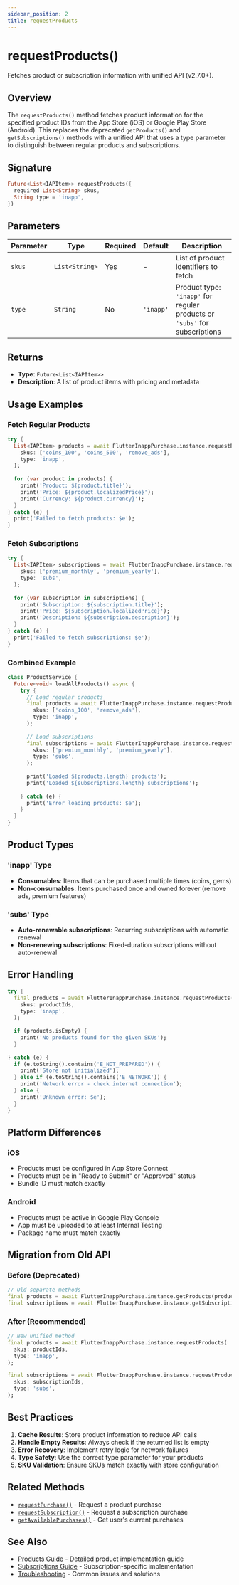 ```yaml
---
sidebar_position: 2
title: requestProducts
---
```


# requestProducts()

Fetches product or subscription information with unified API (v2.7.0+).

## Overview

The `requestProducts()` method fetches product information for the specified product IDs from the App Store (iOS) or Google Play Store (Android). This replaces the deprecated `getProducts()` and `getSubscriptions()` methods with a unified API that uses a type parameter to distinguish between regular products and subscriptions.

## Signature

```dart
Future<List<IAPItem>> requestProducts({
  required List<String> skus,
  String type = 'inapp',
})
```

## Parameters

| Parameter | Type | Required | Default | Description |
|-----------|------|----------|---------|-------------|
| `skus` | `List<String>` | Yes | - | List of product identifiers to fetch |
| `type` | `String` | No | `'inapp'` | Product type: `'inapp'` for regular products or `'subs'` for subscriptions |

## Returns

- **Type**: `Future<List<IAPItem>>`
- **Description**: A list of product items with pricing and metadata

## Usage Examples

### Fetch Regular Products

```dart
try {
  List<IAPItem> products = await FlutterInappPurchase.instance.requestProducts(
    skus: ['coins_100', 'coins_500', 'remove_ads'],
    type: 'inapp',
  );
  
  for (var product in products) {
    print('Product: ${product.title}');
    print('Price: ${product.localizedPrice}');
    print('Currency: ${product.currency}');
  }
} catch (e) {
  print('Failed to fetch products: $e');
}
```

### Fetch Subscriptions

```dart
try {
  List<IAPItem> subscriptions = await FlutterInappPurchase.instance.requestProducts(
    skus: ['premium_monthly', 'premium_yearly'],
    type: 'subs',
  );
  
  for (var subscription in subscriptions) {
    print('Subscription: ${subscription.title}');
    print('Price: ${subscription.localizedPrice}');
    print('Description: ${subscription.description}');
  }
} catch (e) {
  print('Failed to fetch subscriptions: $e');
}
```

### Combined Example

```dart
class ProductService {
  Future<void> loadAllProducts() async {
    try {
      // Load regular products
      final products = await FlutterInappPurchase.instance.requestProducts(
        skus: ['coins_100', 'remove_ads'],
        type: 'inapp',
      );
      
      // Load subscriptions
      final subscriptions = await FlutterInappPurchase.instance.requestProducts(
        skus: ['premium_monthly', 'premium_yearly'],
        type: 'subs',
      );
      
      print('Loaded ${products.length} products');
      print('Loaded ${subscriptions.length} subscriptions');
      
    } catch (e) {
      print('Error loading products: $e');
    }
  }
}
```

## Product Types

### 'inapp' Type
- **Consumables**: Items that can be purchased multiple times (coins, gems)
- **Non-consumables**: Items purchased once and owned forever (remove ads, premium features)

### 'subs' Type
- **Auto-renewable subscriptions**: Recurring subscriptions with automatic renewal
- **Non-renewing subscriptions**: Fixed-duration subscriptions without auto-renewal

## Error Handling

```dart
try {
  final products = await FlutterInappPurchase.instance.requestProducts(
    skus: productIds,
    type: 'inapp',
  );
  
  if (products.isEmpty) {
    print('No products found for the given SKUs');
  }
  
} catch (e) {
  if (e.toString().contains('E_NOT_PREPARED')) {
    print('Store not initialized');
  } else if (e.toString().contains('E_NETWORK')) {
    print('Network error - check internet connection');
  } else {
    print('Unknown error: $e');
  }
}
```

## Platform Differences

### iOS
- Products must be configured in App Store Connect
- Products must be in "Ready to Submit" or "Approved" status
- Bundle ID must match exactly

### Android
- Products must be active in Google Play Console
- App must be uploaded to at least Internal Testing
- Package name must match exactly

## Migration from Old API

### Before (Deprecated)
```dart
// Old separate methods
final products = await FlutterInappPurchase.instance.getProducts(productIds);
final subscriptions = await FlutterInappPurchase.instance.getSubscriptions(subscriptionIds);
```

### After (Recommended)
```dart
// New unified method
final products = await FlutterInappPurchase.instance.requestProducts(
  skus: productIds,
  type: 'inapp',
);

final subscriptions = await FlutterInappPurchase.instance.requestProducts(
  skus: subscriptionIds,
  type: 'subs',
);
```

## Best Practices

1. **Cache Results**: Store product information to reduce API calls
2. **Handle Empty Results**: Always check if the returned list is empty
3. **Error Recovery**: Implement retry logic for network failures
4. **Type Safety**: Use the correct type parameter for your products
5. **SKU Validation**: Ensure SKUs match exactly with store configuration

## Related Methods

- [`requestPurchase()`](./request-purchase) - Request a product purchase
- [`requestSubscription()`](./request-subscription) - Request a subscription purchase
- [`getAvailablePurchases()`](./get-available-purchases) - Get user's current purchases

## See Also

- [Products Guide](../../guides/products) - Detailed product implementation guide
- [Subscriptions Guide](../../guides/subscriptions) - Subscription-specific implementation
- [Troubleshooting](../../troubleshooting) - Common issues and solutions
